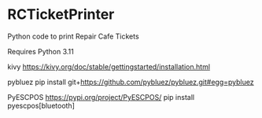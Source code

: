 # RCTicketPrinter
Python code to print Repair Cafe Tickets

Requires
Python 3.11

kivy
https://kivy.org/doc/stable/gettingstarted/installation.html

pybluez
pip install git+https://github.com/pybluez/pybluez.git#egg=pybluez

PyESCPOS
https://pypi.org/project/PyESCPOS/
pip install pyescpos[bluetooth]
